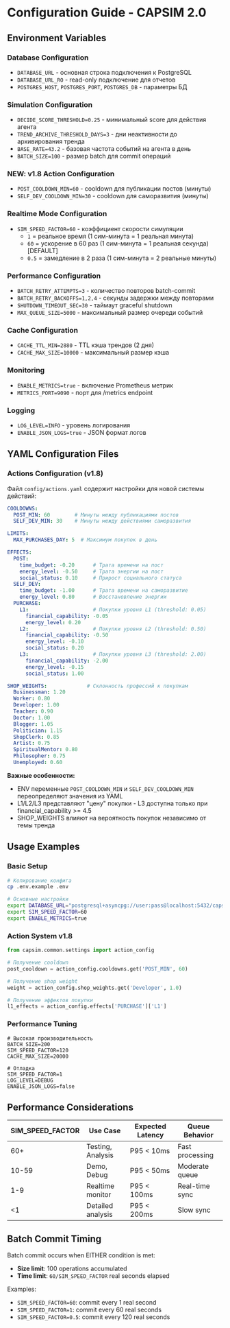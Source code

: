 # Configuration Guide - CAPSIM 2.0

## Environment Variables

### Database Configuration
- `DATABASE_URL` - основная строка подключения к PostgreSQL
- `DATABASE_URL_RO` - read-only подключение для отчетов
- `POSTGRES_HOST`, `POSTGRES_PORT`, `POSTGRES_DB` - параметры БД

### Simulation Configuration
- `DECIDE_SCORE_THRESHOLD=0.25` - минимальный score для действия агента
- `TREND_ARCHIVE_THRESHOLD_DAYS=3` - дни неактивности до архивирования тренда
- `BASE_RATE=43.2` - базовая частота событий на агента в день
- `BATCH_SIZE=100` - размер batch для commit операций

### **NEW: v1.8 Action Configuration**
- `POST_COOLDOWN_MIN=60` - cooldown для публикации постов (минуты)
- `SELF_DEV_COOLDOWN_MIN=30` - cooldown для саморазвития (минуты)

### **Realtime Mode Configuration**
- `SIM_SPEED_FACTOR=60` - коэффициент скорости симуляции
  - `1` = реальное время (1 сим-минута = 1 реальная минута)
  - `60` = ускорение в 60 раз (1 сим-минута = 1 реальная секунда) [DEFAULT]
  - `0.5` = замедление в 2 раза (1 сим-минута = 2 реальные минуты)

### Performance Configuration
- `BATCH_RETRY_ATTEMPTS=3` - количество повторов batch-commit
- `BATCH_RETRY_BACKOFFS=1,2,4` - секунды задержки между повторами
- `SHUTDOWN_TIMEOUT_SEC=30` - таймаут graceful shutdown
- `MAX_QUEUE_SIZE=5000` - максимальный размер очереди событий

### Cache Configuration  
- `CACHE_TTL_MIN=2880` - TTL кэша трендов (2 дня)
- `CACHE_MAX_SIZE=10000` - максимальный размер кэша

### Monitoring
- `ENABLE_METRICS=true` - включение Prometheus метрик
- `METRICS_PORT=9090` - порт для /metrics endpoint

### Logging
- `LOG_LEVEL=INFO` - уровень логирования
- `ENABLE_JSON_LOGS=true` - JSON формат логов

## YAML Configuration Files

### Actions Configuration (v1.8)

Файл `config/actions.yaml` содержит настройки для новой системы действий:

```yaml
COOLDOWNS:
  POST_MIN: 60        # Минуты между публикациями постов
  SELF_DEV_MIN: 30    # Минуты между действиями саморазвития

LIMITS:
  MAX_PURCHASES_DAY: 5  # Максимум покупок в день

EFFECTS:
  POST:
    time_budget: -0.20      # Трата времени на пост
    energy_level: -0.50     # Трата энергии на пост
    social_status: 0.10     # Прирост социального статуса
  SELF_DEV:
    time_budget: -1.00      # Трата времени на саморазвитие
    energy_level: 0.80      # Восстановление энергии
  PURCHASE:
    L1:                     # Покупки уровня L1 (threshold: 0.05)
      financial_capability: -0.05
      energy_level: 0.20
    L2:                     # Покупки уровня L2 (threshold: 0.50)
      financial_capability: -0.50
      energy_level: -0.10
      social_status: 0.20
    L3:                     # Покупки уровня L3 (threshold: 2.00)
      financial_capability: -2.00
      energy_level: -0.15
      social_status: 1.00

SHOP_WEIGHTS:             # Склонность профессий к покупкам
  Businessman: 1.20
  Worker: 0.80
  Developer: 1.00
  Teacher: 0.90
  Doctor: 1.00
  Blogger: 1.05
  Politician: 1.15
  ShopClerk: 0.85
  Artist: 0.75
  SpiritualMentor: 0.80
  Philosopher: 0.75
  Unemployed: 0.60
```

**Важные особенности:**
- ENV переменные `POST_COOLDOWN_MIN` и `SELF_DEV_COOLDOWN_MIN` переопределяют значения из YAML
- L1/L2/L3 представляют "цену" покупки - L3 доступна только при financial_capability >= 4.5
- SHOP_WEIGHTS влияют на вероятность покупок независимо от темы тренда

## Usage Examples

### Basic Setup
```bash
# Копирование конфига
cp .env.example .env

# Основные настройки
export DATABASE_URL="postgresql+asyncpg://user:pass@localhost:5432/capsim"
export SIM_SPEED_FACTOR=60
export ENABLE_METRICS=true
```

### Action System v1.8
```python
from capsim.common.settings import action_config

# Получение cooldown
post_cooldown = action_config.cooldowns.get('POST_MIN', 60)

# Получение shop weight
weight = action_config.shop_weights.get('Developer', 1.0)

# Получение эффектов покупки
l1_effects = action_config.effects['PURCHASE']['L1']
```

### Performance Tuning
```env
# Высокая производительность
BATCH_SIZE=200
SIM_SPEED_FACTOR=120
CACHE_MAX_SIZE=20000

# Отладка
SIM_SPEED_FACTOR=1
LOG_LEVEL=DEBUG
ENABLE_JSON_LOGS=false
```

## Performance Considerations

| SIM_SPEED_FACTOR | Use Case | Expected Latency | Queue Behavior |
|------------------|----------|------------------|----------------|
| 60+ | Testing, Analysis | P95 < 10ms | Fast processing |
| 10-59 | Demo, Debug | P95 < 50ms | Moderate queue |
| 1-9 | Realtime monitor | P95 < 100ms | Real-time sync |
| <1 | Detailed analysis | P95 < 200ms | Slow sync |

## Batch Commit Timing

Batch commit occurs when EITHER condition is met:
- **Size limit**: 100 operations accumulated  
- **Time limit**: `60/SIM_SPEED_FACTOR` real seconds elapsed

Examples:
- `SIM_SPEED_FACTOR=60`: commit every 1 real second
- `SIM_SPEED_FACTOR=1`: commit every 60 real seconds  
- `SIM_SPEED_FACTOR=0.5`: commit every 120 real seconds 
